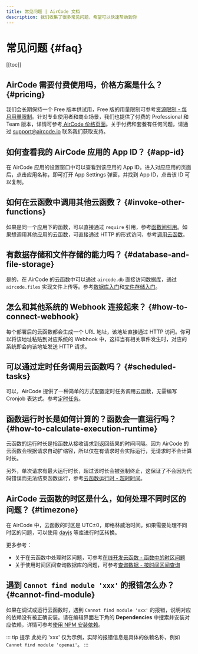 ```yaml
---
title: 常见问题 | AirCode 文档
description: 我们收集了很多常见问题，希望可以快速帮助到你
---
```


# 常见问题 {#faq}

[[toc]]

## AirCode 需要付费使用吗，价格方案是什么？ {#pricing}

我们会长期保持一个 Free 版本供试用，Free 版的用量限制可参考[资源限制 - 每月用量限制](/about/limits#monthly-usage)。针对专业使用者和商业场景，我们也提供了付费的 Professional 和 Team 版本，详情可参考[ AirCode 价格页面](https://aircode.io/pricing)。关于付费和套餐有任何问题，请通过 [support@aircode.io](mailto:support@aircode.io) 联系我们获取支持。

## 如何查看我的 AirCode 应用的 App ID？ {#app-id}

在 AirCode 应用的设置窗口中可以查看到该应用的 App ID。进入对应应用的页面后，点击应用名称，即可打开 App Settings 弹窗，并找到 App ID，点击该 ID 可以复制。

<ACImage src="/_images/1681195076163.png" mode="light" />
<ACImage src="/_images/1681195131773.png" mode="dark" />

## 如何在云函数中调用其他云函数？ {#invoke-other-functions}

如果是同一个应用下的函数，可以直接通过 `require` 引用，参考[函数间引用](/guide/functions/require)。如果想调用其他应用的云函数，可直接通过 HTTP 的形式访问，参考[调用云函数](/guide/functions/invoke)。

## 有数据存储和文件存储的能力吗？ {#database-and-file-storage}

是的，在 AirCode 的云函数中可以通过 `aircode.db` 直接访问数据库，通过 `aircode.files` 实现文件上传等。参考[数据库入门](/getting-started/database)和[文件存储入门](/getting-started/files)。

## 怎么和其他系统的 Webhook 连接起来？ {#how-to-connect-webhook}

每个部署后的云函数都会生成一个 URL 地址，该地址直接通过 HTTP 访问。你可以将该地址粘贴到对应系统的 Webhook 中，这样当有相关事件发生时，对应的系统即会向该地址发送 HTTP 请求。

## 可以通过定时任务调用云函数吗？ {#scheduled-tasks}

可以，AirCode 提供了一种简单的方式配置定时任务调用云函数，无需编写 Cronjob 表达式。参考[定时任务](/guide/functions/scheduled-tasks)。

## 函数运行时长是如何计算的？函数会一直运行吗？ {#how-to-calculate-execution-runtime}

云函数的运行时长是指函数从接收请求到返回结果的时间间隔。因为 AirCode 的云函数会根据请求自动扩缩容，所以仅在有请求时会实际运行，无请求时不会计算时长。

另外，单次请求有最大运行时长，超过该时长会被强制终止，这保证了不会因为代码错误而无法结束函数运行，参考[云函数运行时 - 超时时间](/reference/server/functions-runtime#execution-timeout)。

## AirCode 云函数的时区是什么，如何处理不同时区的问题？ {#timezone}

在 AirCode 中，云函数的时区是 UTC±0，即格林威治时间。如果需要处理不同时区的问题，可以使用 [dayjs](https://day.js.org/) 等库进行时区转换。

更多参考：
- 关于在云函数中处理时区问题，可参考[在线开发云函数 - 函数中的时区问题](/guide/functions/development#timezone)
- 关于使用时间区间查询数据库的问题，可参考[查询数据 - 按时间区间查询](/guide/database/find#date)

## 遇到 `Cannot find module 'xxx'` 的报错怎么办？ {#cannot-find-module}

如果在调试或运行云函数时，遇到 `Cannot find module 'xxx'` 的报错，说明对应的依赖没有被正确安装。请在编辑界面左下角的 **Dependencies** 中搜索并安装对应依赖，详情可参考[使用 NPM 安装依赖](/guide/functions/npm)。

::: tip 提示
此处的 'xxx' 仅为示例，实际的报错信息是具体的依赖名称，例如 `Cannot find module 'openai'`。
:::
